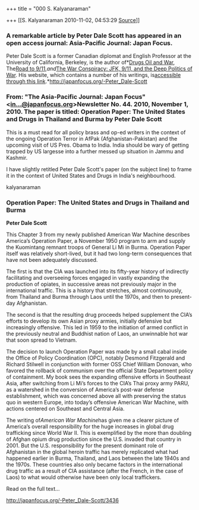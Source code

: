 +++
title = "000 S. Kalyanaraman"

+++
[[S. Kalyanaraman	2010-11-02, 04:53:29 [Source](https://groups.google.com/g/bvparishat/c/pvG9uZerMVs)]]



### A remarkable article by Peter Dale Scott has appeared in an open access journal: Asia-Pacific Journal: Japan Focus.

Peter Dale Scott is a former Canadian diplomat and English Professor at the University of California, Berkeley, is the author of*[Drugs Oil and War](http://www.amazon.com/dp/0742525228/?tag=theasipacjo0b-20), The[Road to 9/11](http://www.amazon.com/dp/0520258711/?tag=theasipacjo0b-20),*and*[The War Conspiracy: JFK, 9/11, and the Deep Politics of War](http://www.amazon.com/dp/0980121361/?tag=theasipacjo0b-20). His website, which contains a number of his writings, is[accessible through this link](http://www.peterdalescott.net/).*<http://japanfocus.org/-Peter_Dale-Scott>

### From: "The Asia-Pacific Journal: Japan Focus" \<[in...@japanfocus.org]()\>Newsletter No. 44. 2010, November 1, 2010. The paper is titled: Operation Paper: The United States and Drugs in Thailand and Burma by Peter Dale Scott

This is a must read for all policy brass and op-ed writers in the context of the ongoing Operation Terror in AfPak (Afghanistan-Pakistan) and the upcoming visit of US Pres. Obama to India. India should be wary of getting trapped by US largesse into a further messed up situation in Jammu and Kashmir.

  

I have slightly retitled Peter Dale Scott's paper (on the subject line) to frame it in the context of United States and Drugs in India's neighbourhood.

  

kalyanaraman

### **Operation Paper: The United States and Drugs in Thailand and Burma**

**Peter Dale Scott**

This Chapter 3 from my newly published American War Machine describes America’s Operation Paper, a November 1950 program to arm and supply the Kuomintang remnant troops of General Li Mi in Burma. Operation Paper itself was relatively short-lived, but it had two long-term consequences that have not been adequately discussed.

The first is that the CIA was launched into its fifty-year history of indirectly facilitating and overseeing forces engaged in vastly expanding the production of opiates, in successive areas not previously major in the international traffic. This is a history that stretches, almost continuously, from Thailand and Burma through Laos until the 1970s, and then to present-day Afghanistan.

The second is that the resulting drug proceeds helped supplement the CIA’s efforts to develop its own Asian proxy armies, initially defensive but increasingly offensive. This led in 1959 to the initiation of armed conflict in the previously neutral and Buddhist nation of Laos, an unwinnable hot war that soon spread to Vietnam.

The decision to launch Operation Paper was made by a small cabal inside the Office of Policy Coordination (OPC), notably Desmond Fitzgerald and Richard Stilwell in conjunction with former OSS Chief William Donovan, who favored the rollback of communism over the official State Department policy of containment. My book sees the expanding offensive efforts in Southeast Asia, after switching from Li Mi’s forces to the CIA’s Thai proxy army PARU, as a watershed in the conversion of America’s post-war defense establishment, which was concerned above all with preserving the status quo in western Europe, into today’s offensive American War Machine, with actions centered on Southeast and Central Asia.

The writing of*American War Machine*has given me a clearer picture of America’s overall responsibility for the huge increases in global drug trafficking since World War II. This is exemplified by the more than doubling of Afghan opium drug production since the U.S. invaded that country in 2001. But the U.S. responsibility for the present dominant role of Afghanistan in the global heroin traffic has merely replicated what had happened earlier in Burma, Thailand, and Laos between the late 1940s and the 1970s. These countries also only became factors in the international drug traffic as a result of CIA assistance (after the French, in the case of Laos) to what would otherwise have been only local traffickers.

  

Read on the full text...

<http://japanfocus.org/-Peter_Dale-Scott/3436>

  

